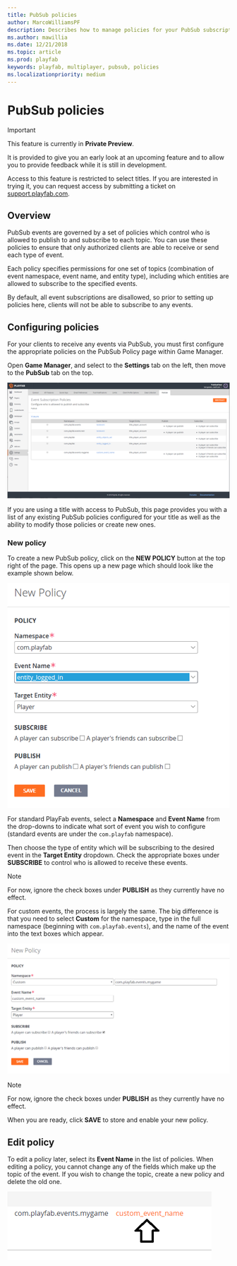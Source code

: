 ```yaml
---
title: PubSub policies
author: MarcoWilliamsPF
description: Describes how to manage policies for your PubSub subscriptions.
ms.author: mawillia
ms.date: 12/21/2018
ms.topic: article
ms.prod: playfab
keywords: playfab, multiplayer, pubsub, policies
ms.localizationpriority: medium
---
```


# PubSub policies

> [!IMPORTANT]
> This feature is currently in **Private Preview**.  
>
> It is provided to give you an early look at an upcoming feature and to allow you to provide feedback while it is still in development.  
>
> Access to this feature is restricted to select titles. If you are interested in trying it, you can request access by submitting a ticket on [support.playfab.com](https://support.playfab.com/hc/en-us/requests/new).

## Overview

PubSub events are governed by a set of policies which control who is allowed to publish to and subscribe to each topic. You can use these policies to ensure that only authorized clients are able to receive or send each type of event.

Each policy specifies permissions for one set of topics (combination of event namespace, event name, and entity type), including which entities are allowed to subscribe to the specified events.

By default, all event subscriptions are disallowed, so prior to setting up policies here, clients will not be able to subscribe to any events.

## Configuring policies

For your clients to receive any events via PubSub, you must first configure the appropriate policies on the PubSub Policy page within Game Manager.

Open **Game Manager**, and select to the **Settings** tab on the left, then move to the **PubSub** tab on the top.

![Screenshot of PubSub Policy configuration page.](images/pubsub-policy-list-ui.png)

If you are using a title with access to PubSub, this page provides you with a list of any existing PubSub policies configured for your title as well as the ability to modify those policies or create new ones.

### New policy

To create a new PubSub policy, click on the **NEW POLICY** button at the top right of the page. This opens up a new page which should look like the example shown below.

![Screen shot of the new PubSub policy configuration page](images/new-pubsub-policy.png)

For standard PlayFab events, select a **Namespace** and **Event Name** from the drop-downs to indicate what sort of event you wish to configure (standard events are under the `com.playfab` namespace).

Then choose the type of entity which will be subscribing to the desired event in the **Target Entity** dropdown. Check the appropriate boxes under **SUBSCRIBE** to control who is allowed to receive these events.

> [!NOTE]
> For now, ignore the check boxes under **PUBLISH** as they currently have no effect.

For custom events, the process is largely the same.  The big difference is that you need to select **Custom** for the namespace, type in the full namespace (beginning with `com.playfab.events`), and the name of the event into the text boxes which appear.

![Screen shot of the new custom PubSub policy configuration page](images/new-custom-policy.png)

> [!NOTE]
> For now, ignore the check boxes under **PUBLISH** as they currently have no effect.

When you are ready, click **SAVE** to store and enable your new policy.

## Edit policy

To edit a policy later, select its **Event Name** in the list of policies. When editing a policy, you cannot change any of the fields which make up the topic of the event. If you wish to change the topic, create a new policy and delete the old one.

![Screenshot of the event name link.](images/click-to-edit.png)